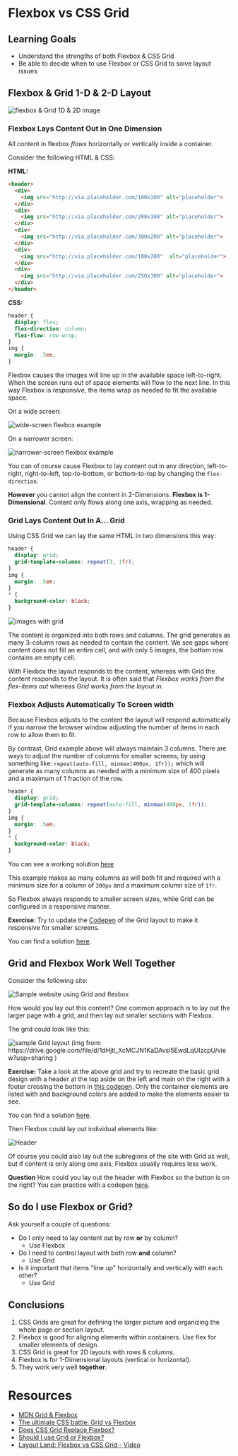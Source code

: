 # Flexbox vs CSS Grid

## Learning Goals
- Understand the strengths of both Flexbox & CSS Grid
- Be able to decide when to use Flexbox or CSS Grid to solve layout issues

## Flexbox & Grid 1-D & 2-D Layout

![flexbox & Grid 1D & 2D image](imgs/grid-vs-flexbox.png)

### Flexbox Lays Content Out in One Dimension

All content in flexbox _flows_ horizontally or vertically inside a container.

Consider the following HTML & CSS:

**HTML:**
```html
<header>
  <div>
    <img src="http://via.placeholder.com/100x100" alt="placeholder">
  </div>
  <div>
    <img src="http://via.placeholder.com/200x100" alt="placeholder">
  </div>
  <div>
    <img src="http://via.placeholder.com/300x200" alt="placeholder">
  </div>
  <div>
    <img src="http://via.placeholder.com/100x200"  alt="placeholder">
  </div>
  <div>
    <img src="http://via.placeholder.com/250x300" alt="placeholder">
  </div>
</header>
```  

**CSS:**
```css
header {
  display: flex;
  flex-direction: column;
  flex-flow: row wrap;
}
img {
  margin: .5em;
}
```
Flexbox causes the images will line up in the available space left-to-right.  When the screen runs out of space elements will flow to the next line.   In this way Flexbox is _responsive_, the items wrap as needed to fit the available space.  

On a wide screen:

![wide-screen flexbox example](imgs/flexbox-large-width.png)

On a narrower screen:

![narrower-screen flexbox example](imgs/flexbox-small-width.png)

You can of course cause Flexbox to lay content out in any direction, left-to-right, right-to-left, top-to-bottom, or bottom-to-top by changing the `flex-direction`.

**However** you cannot align the content in 2-Dimensions.  **Flexbox is 1-Dimensional**.  Content only flows along one axis, wrapping as needed.   

### Grid Lays Content Out In A... Grid

Using CSS Grid we can lay the same HTML in two dimensions this way:

```css
header {
  display: grid;
  grid-template-columns: repeat(3, 1fr);
}
img {
  margin: .5em;
}
* {
  background-color: black;
}
```

![images with grid](imgs/grid-images.png)

The content is organized into both rows and columns.  The grid generates as many 3-column rows as needed to contain the content.  We see gaps where content does not fill an entire cell, and with only 5 images, the bottom row contains an empty cell.  

With Flexbox the layout responds to the content, whereas with Grid the content responds to the layout.  It is often said that _Flexbox works from the flex-items out_ whereas _Grid works from the layout in_.

### Flexbox Adjusts Automatically To Screen width

Because Flexbox adjusts to the content the layout will respond automatically if you narrow the browser window adjusting the number of items in each row to allow them to fit.  

By contrast, Grid example above will always maintain 3 columns.  There are ways to adjust the number of columns for smaller screens, by using something like: `repeat(auto-fill, minmax(400px, 1fr));` which will generate as many columns as needed with a minimum size of 400 pixels and a maximum of 1 fraction of the row.  

```css
header {
  display: grid;
  grid-template-columns: repeat(auto-fill, minmax(400px, 1fr));
}
img {
  margin: .5em;
}
* {
  background-color: black;
}
```

You can see a working solution [here](https://codepen.io/adadev/pen/oqbqpY?editors=1100)

This example makes as many columns as will both fit and required with a minimum size for a column of `200px` and a maximum column size of `1fr`.

So Flexbox always responds to smaller screen sizes, while Grid can be configured in a responsive manner.   

**Exercise**: Try to update the [Codepen](https://codepen.io/adadev/pen/QmymaJ?editors=1100) of the Grid layout to make it responsive for smaller screens.  

You can find a solution [here](https://codepen.io/adadev/pen/VXeXQp).

## Grid and Flexbox Work Well **Together**

Consider the following site:

![Sample website using Grid and flexbox](imgs/css-grid-layout.jpg)

How would you lay out this content?  One common approach is to lay out the larger page with a grid, and then lay out smaller sections with Flexbox.

The grid could look like this:

![sample Grid layout (img from: https://drive.google.com/file/d/1dHjtl_XcMCJN1KaDAvsI5EwdLqUIzcpU/view?usp=sharing )](imgs/grid-layout.png)

**Exercise:** Take a look at the above grid and try to recreate the basic grid design with a header at the top aside on the left and main on the right with a footer crossing the bottom in [this codepen](https://codepen.io/adadev/pen/MVKVQd?editors=1100).  Only the container elements are listed with and background colors are added to make the elements easier to see.

You can find a solution [here](https://codepen.io/adadev/pen/XEXEEJ?editors=1100).

Then Flexbox could lay out individual elements like:

![Header](imgs/header-flexbox.png)

Of course you could also lay out the subregions of the site with Grid as well, but if content is only along one axis, Flexbox usually requires less work.  

**Question** How could you lay out the header with Flexbox so the button is on the right?  You can practice with a codepen [here](https://codepen.io/adadev/pen/aYZdYp).

## So do I use Flexbox or Grid?

Ask yourself a couple of questions:
- Do I only need to lay content out by row **or** by column?
  - Use Flexbox
- Do I need to control layout with both row **and** column?
  - Use Grid
- Is it important that items "line up" horizontally and vertically with each other?
  - Use Grid

## Conclusions

1.  CSS Grids are great for defining the larger picture and organizing the whole page or section layout.
1.  Flexbox is good for aligning elements within containers.  Use flex for smaller elements of design.
1.  CSS Grid is great for 2D layouts with rows & columns.
1.  Flexbox is for 1-Dimensional layouts (vertical or horizontal).
1.  They work very well **together**.

# Resources
- [MDN Grid & Flexbox](https://developer.mozilla.org/en-US/docs/Web/CSS/CSS_Grid_Layout/Relationship_of_Grid_Layout)
- [The ultimate CSS battle: Grid vs Flexbox](https://hackernoon.com/the-ultimate-css-battle-grid-vs-flexbox-d40da0449faf)
- [Does CSS Grid Replace Flexbox?](https://css-tricks.com/css-grid-replace-flexbox/)
- [Should I use Grid or Flexbox?](https://rachelandrew.co.uk/archives/2016/03/30/should-i-use-grid-or-flexbox/)
- [Layout Land:  Flexbox vs CSS Grid - Video](https://www.youtube.com/watch?v=hs3piaN4b5I)
